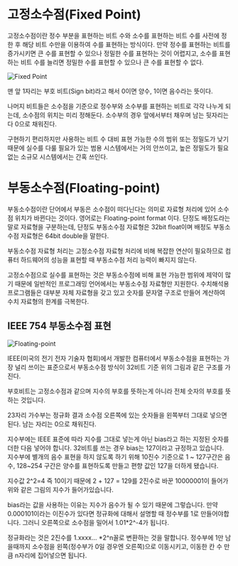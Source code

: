 # 고정소수점(Fixed Point)

고정소수점이란 정수 부분을 표현하는 비트 수와 소수를 표현하는 비트 수를 사전에 정한 후 해당 비트 수만을 이용하여 수를 표현하는 방식이다.
만약 정수를 표현하는 비트를 증가시키면 큰 수를 표현할 수 있으나 정밀한 수를 표현하는 것이 어렵지고, 소수를 표현하는 비트 수를 늘리면 정밀한 수를 표현할 수 있으나 큰 수를 표현할 수 없다. 

![Fixed Point](https://img1.daumcdn.net/thumb/R1280x0/?scode=mtistory2&fname=https%3A%2F%2Ft1.daumcdn.net%2Fcfile%2Ftistory%2F998D03435C920B7718)

맨 앞 1자리는 부호 비트(Sign bit)라고 해서 0이면 양수, 1이면 음수라는 뜻이다.

나머지 비트들은 소수점을 기준으로 정수부와 소수부를 표현하는 비트로 각각 나누게 되는데, 소수점의 위치는 미리 정해둔다. 소수부의 경우 앞에서부터 채우며 남는 뒷자리는 다 0으로 채워진다.

구현하기 편리하지만 사용하는 비트 수 대비 표현 가능한 수의 범위 또는 정밀도가 낮기 때문에 실수를 다룰 필요가 있는 범용 시스템에서는 거의 안쓰이고, 높은 정밀도가 필요 없는 소규모 시스템에서는 간혹 쓰인다.


# 부동소수점(Floating-point)

부동소수점이란 단어에서 부동은 소수점이 떠다닌다는 의미로 자료형 처리에 있어 소수점 위치가 바뀐다는 것이다. 영어로는 Floating-point format 이다.
단정도 배정도라는 말로 자료형을 구분하는데, 단정도 부동소수점 자료형은 32bit float이며 배정도 부동소수점 자료형은 64bit double을 말한다.

부동소수점 자료형 처리는 고정소수점 자료형 처리에 비해 복잡한 연산이 필요하므로 컴퓨터 하드웨어의 성능을 표현할 때 부동소수점 처리 능력이 빠지지 않는다.

고정소수점으로 실수를 표현하는 것은 부동소수점에 비해 표현 가능한 범위에 제약이 많기 때문에 일반적인 프로그래밍 언어에서는 부동소수점 자료형만 지원한다. 수치해석용 프로그램들은 대부분 자체 자료형을 갖고 있고 숫자를 문자열 구조로 만들어 계산하여 수치 자료형의 한계를 극복한다.

## IEEE 754 부동소수점 표현

![Floating-point](https://img1.daumcdn.net/thumb/R1280x0/?scode=mtistory2&fname=https%3A%2F%2Ft1.daumcdn.net%2Fcfile%2Ftistory%2F99B8704C5C920A0728)

IEEE(미국의 전기 전자 기술자 협회)에서 개발한 컴퓨터에서 부동소수점을 표현하는 가장 널리 쓰이는 표준으로서 부동소수점 방식이 32비트 기준 위의 그림과 같은 구조를 가진다.

부호비트는 고정소수점과 같으며 지수의 부호를 뜻하는게 아니라 전체 숫자의 부호를 뜻하는 것입니다.

23자리 가수부는 정규화 결과 소수점 오른쪽에 있는 숫자들을 왼쪽부터 그대로 넣으면 된다. 남는 자리는 0으로 채워진다.

지수부에는 IEEE 표준에 따라 지수를 그대로 넣는게 아닌 bias라고 하는 지정된 숫자를 더한 다음 넣어야 합니다. 32비트를 쓰는 경우 bias는 127이라고 규정하고 있습니다.
지수부에 별개의 음수 표현을 하지 않도록 하기 위해 10진수 기준으로 1 ~ 127구간은 음수, 128~254 구간은 양수를 표현하도록 만들고 편향 값인 127을 더하게 됐습니다.

지수값 2^2=4 즉 10이기 때문에 2 + 127 = 129를 2진수로 바꾼 10000001이 들어가 위와 같은 그림의 지수가 들어가있습니다.

bias라는 값을 사용하는 이유는 지수가 음수가 될 수 있기 때문에 그렇습니다. 만약 0.000101이라는 이진수가 있다면 정규화에 대해서 설명할 때 정수부를 1로 만들어야합니다. 그러니 오른쪽으로 소수점을 밀어서 1.01*2^-4가 됩니다.

정규화라는 것은 2진수를 1.xxxx... *2^n꼴로 변환하는 것을 말합니다. 정수부에 1만 남을때까지 소수점을 왼쪽(정수부가 0일 경우엔 오른쪽)으로 이동시키고, 이동한 칸 수 만큼 n자리에 집어넣으면 됩니다.